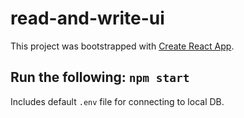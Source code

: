 # read-and-write-ui

This project was bootstrapped with [Create React App](https://github.com/facebook/create-react-app).

## Run the following: `npm start`

Includes default `.env` file for connecting to local DB.
